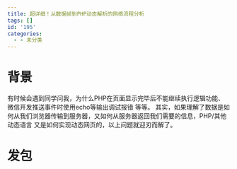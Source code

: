 ```yaml
---
title: 超详细！从数据帧到PHP动态解析的网络流程分析
tags: []
id: '195'
categories:
  - - 未分类
---
```


# 背景

有时候会遇到同学问我，为什么PHP在页面显示完毕后不能继续执行逻辑功能、微信开发推送事件时使用echo等输出调试报错 等等。 其实，如果理解了数据是如何从我们浏览器传输到服务器，又如何从服务器返回我们需要的信息，PHP/其他动态语言 又是如何实现动态网页的，以上问题就迎刃而解了。

# 发包
